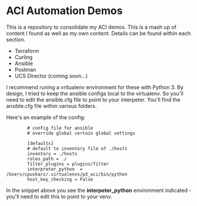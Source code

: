 # ACI Automation Demos

This is a repository to consolidate my ACI demos. This is a mash up of content I found as well as my own content. Details can be found within each section.

- Terraform
- Curling
- Ansible
- Postman
- UCS Director (coming soon...)

I recommend runing a vritualenv environment for these with Python 3. By design, I tried to keep the ansible configs local to the virtualenv. So you'll need to edit the ansible.cfg file to point to your interpeter. You'll find the ansible.cfg file within various folders.

Here's an example of the config:

			# config file for ansible
			# override global certain global settings

			[defaults]
			# default to inventory file of ./hosts
			inventory = ./hosts
			roles_path = ./
			filter_plugins = plugins/filter
			interpreter_python  = /Users/cpuskarz/.virtualenvs/p3_aci/bin/python
			host_key_checking = False

In the snippet above you see the __interpeter_python__ environment indicated - you'll need to edit this to point to your venv.

